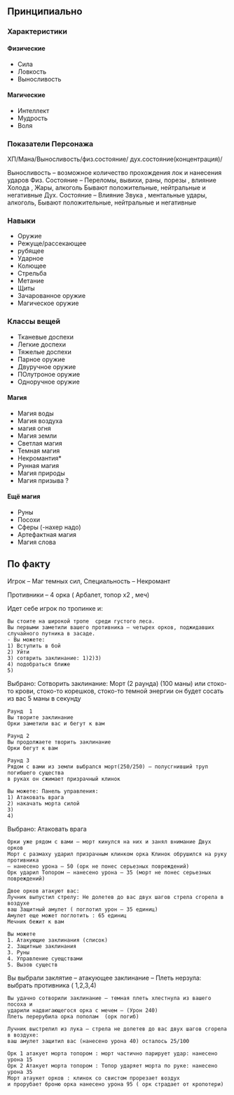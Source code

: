 ## Принципиально

### Характеристики

#### Физические

* Сила 
* Ловкость
* Выносливость

#### Магические

* Интеллект
* Мудрость 
* Воля

### Показатели Персонажа

ХП/Мана/Выносливость/физ.состояние/ дух.состояние(концентрация)/

Выносливость – возможное количество прохождения лок и нанесения ударов
Физ. Состояние – Переломы, вывихи, раны, порезы , влияние  Холода , Жары,  алкоголь
Бывают положительные, нейтральные и негативные
Дух. Состояние – Влияние Звука , ментальные удары, алкоголь, 
Бывают положительные, нейтральные и негативные



### Навыки

* Оружие 
* Режуще/рассекающее
* рубящее
* Ударное
* Колющее
* Стрельба
* Метание
* Щиты
* Зачарованное оружие 
* Магическое оружие 

### Классы вещей

* Тканевые доспехи
* Легкие доспехи
* Тяжелые доспехи
* Парное оружие
* Двуручное оружие 
* ПОлутроное оружие
* Одноручное оружие 

#### Магия

* Магия воды
* Магия воздуха
* магия огня
* Магия земли
* Светлая магия
* Темная магия 
* Некромантия*
* Рунная магия 
* Магия природы 
* Магия призыва ? 

#### Ещё магия

* Руны
* Посохи 
* Сферы (-нахер надо) 
* Артефактная магия
* Магия слова 

## По факту

Игрок – Маг темных сил, Специальность – Некромант 

Противники – 4 орка ( Арбалет, топор х2 , меч) 

Идет себе игрок по тропинке и:

```
Вы стоите на широкой тропе  среди густого леса. 
Вы первыми заметили вашего противника – четырех орков, поджидавших случайного путника в засаде. 
- Вы можете:
1) Вступить в бой
2) Уйти
3) сотврить заклинание: 1)2)3)
4) подобраться ближе
5)
```

Выбрано: Сотворить заклинание: Морт (2 раунда) (100 маны) или стоко-то крови, стоко-то корешков, стоко-то темной энергии он будет сосать из вас  5 маны в секунду 

```
Раунд  1 
Вы творите заклинание 
Орки заметили вас и бегут к вам
```

```
Раунд 2 
Вы продолжаете творить заклинание
Орки бегут к вам 
```

```
Раунд 3 
Рядом с вами из земли выбрался морт(250/250) – полусгнивший труп погибшего существа
в руках он сжимает призрачный клинок
```

```
Вы можете: Панель управления:
1) Атаковать врага
2) накачать морта силой
3)
4)
```
Выбрано: Атаковать врага
```
Орки уже рядом с вами – морт кинулся на них и занял внимание Двух орков
Морт с размаху ударил призрачным клинком орка Клинок обрушился на руку противника
– нанесено урона – 50 (орк не понес серьезных повреждений)
Орк ударил Топором – нанесено урона – 35 (морт не понес серьезных повреждений)
```

```
Двое орков атакуют вас:
Лучник выпустил стрелу: Не долетев до вас двух шагов стрела сгорела в воздухе
ваш Защитный амулет ( поглотил урон – 35 единиц) 
Амулет еще может поглотить : 65 единиц
Мечник бежит к вам
```

```
Вы можете 
1. Атакующие заклинания (список)
2. Защитные заклинания
3. Руны
4. Управление суещствами
5. Вызов существ
```

Вы выбрали заклятие – атакующее заклинание – Плеть нерзула: выбрать противника ( 1,2,3,4)

```
Вы удачно сотворили заклинание – темная плеть хлестнула из вашего посоха и 
ударили надвигающегося орка с мечем – (Урон 240) 
Плеть перерубила орка пополам  (орк погиб) 
```

```
Лучник выстрелил из лука – стрела не долетев до вас двух шагов сгорела в воздухе:
ваш амулет защитил вас (нанесено урона 40) осталось 25/100
```

```
Орк 1 атакует морта топором : морт частично парирует удар: нанесено урона 15
Орк 2 Атакует морта топором : Топор ударяет морта по руке: нанесено урона 35 
Морт атаукет орков : клинок со свистом прорезает воздух 
и прорубает броню орка нанесено урона 95 ( орк страдает от кропотери) 
```